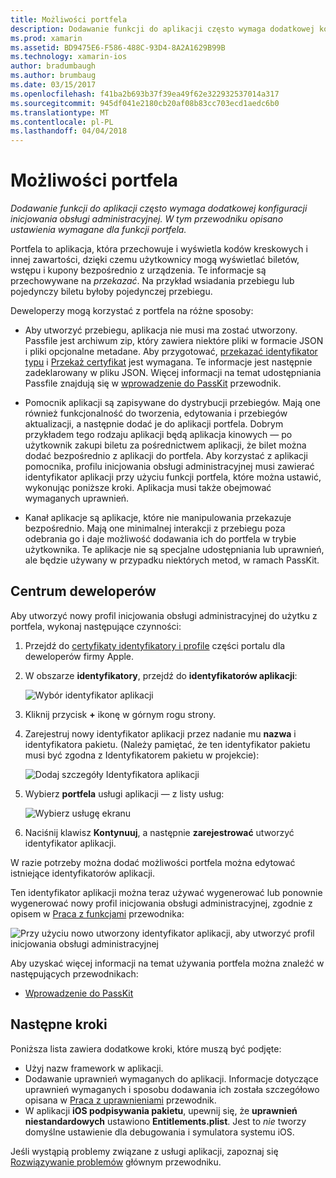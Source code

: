 ```yaml
---
title: Możliwości portfela
description: Dodawanie funkcji do aplikacji często wymaga dodatkowej konfiguracji inicjowania obsługi administracyjnej. W tym przewodniku opisano ustawienia wymagane dla funkcji portfela.
ms.prod: xamarin
ms.assetid: BD9475E6-F586-488C-93D4-8A2A1629B99B
ms.technology: xamarin-ios
author: bradumbaugh
ms.author: brumbaug
ms.date: 03/15/2017
ms.openlocfilehash: f41ba2b693b37f39ea49f62e322932537014a317
ms.sourcegitcommit: 945df041e2180cb20af08b83cc703ecd1aedc6b0
ms.translationtype: MT
ms.contentlocale: pl-PL
ms.lasthandoff: 04/04/2018
---
```

# <a name="wallet-capabilities"></a>Możliwości portfela

_Dodawanie funkcji do aplikacji często wymaga dodatkowej konfiguracji inicjowania obsługi administracyjnej. W tym przewodniku opisano ustawienia wymagane dla funkcji portfela._

Portfela to aplikacja, która przechowuje i wyświetla kodów kreskowych i innej zawartości, dzięki czemu użytkownicy mogą wyświetlać biletów, wstępu i kupony bezpośrednio z urządzenia. Te informacje są przechowywane na _przekazać_. Na przykład wsiadania przebiegu lub pojedynczy biletu byłoby pojedynczej przebiegu. 

Deweloperzy mogą korzystać z portfela na różne sposoby:

*   Aby utworzyć przebiegu, aplikacja nie musi ma zostać utworzony. Passfile jest archiwum zip, który zawiera niektóre pliki w formacie JSON i pliki opcjonalne metadane. Aby przygotować, [przekazać identyfikator typu](~/ios/platform/passkit.md) i [Przekaż certyfikat](~/ios/platform/passkit.md) jest wymagana. Te informacje jest następnie zadeklarowany w pliku JSON. Więcej informacji na temat udostępniania Passfile znajdują się w [wprowadzenie do PassKit](~/ios/platform/passkit.md) przewodnik.

*   Pomocnik aplikacji są zapisywane do dystrybucji przebiegów. Mają one również funkcjonalność do tworzenia, edytowania i przebiegów aktualizacji, a następnie dodać je do aplikacji portfela. Dobrym przykładem tego rodzaju aplikacji będą aplikacja kinowych — po użytkownik zakupi biletu za pośrednictwem aplikacji, że bilet można dodać bezpośrednio z aplikacji do portfela. Aby korzystać z aplikacji pomocnika, profilu inicjowania obsługi administracyjnej musi zawierać identyfikator aplikacji przy użyciu funkcji portfela, które można ustawić, wykonując poniższe kroki. Aplikacja musi także obejmować wymaganych uprawnień.

*   Kanał aplikacje są aplikacje, które nie manipulowania przekazuje bezpośrednio. Mają one minimalnej interakcji z przebiegu poza odebrania go i daje możliwość dodawania ich do portfela w trybie użytkownika. Te aplikacje nie są specjalne udostępniania lub uprawnień, ale będzie używany w przypadku niektórych metod, w ramach PassKit.

## <a name="developer-center"></a>Centrum deweloperów

Aby utworzyć nowy profil inicjowania obsługi administracyjnej do użytku z portfela, wykonaj następujące czynności:

1.  Przejdź do [certyfikaty identyfikatory i profile](https://developer.apple.com/account/ios/certificate/) części portalu dla deweloperów firmy Apple.
2.  W obszarze **identyfikatory**, przejdź do **identyfikatorów aplikacji**: 
    
    ![Wybór identyfikator aplikacji](wallet-capabilities-images/image17.png)

3.  Kliknij przycisk **+** ikonę w górnym rogu strony.
4.  Zarejestruj nowy identyfikator aplikacji przez nadanie mu **nazwa** i identyfikatora pakietu. (Należy pamiętać, że ten identyfikator pakietu musi być zgodna z Identyfikatorem pakietu w projekcie):
   
    ![Dodaj szczegóły Identyfikatora aplikacji](wallet-capabilities-images/image18.png)

5.  Wybierz **portfela** usługi aplikacji — z listy usług:
    
    ![Wybierz usługę ekranu](wallet-capabilities-images/image19.png)

6.  Naciśnij klawisz **Kontynuuj**, a następnie **zarejestrować** utworzyć identyfikator aplikacji.

W razie potrzeby można dodać możliwości portfela można edytować istniejące identyfikatorów aplikacji.

Ten identyfikator aplikacji można teraz używać wygenerować lub ponownie wygenerować nowy profil inicjowania obsługi administracyjnej, zgodnie z opisem w [Praca z funkcjami](~/ios/deploy-test/provisioning/capabilities/index.md) przewodnika:

![Przy użyciu nowo utworzony identyfikator aplikacji, aby utworzyć profil inicjowania obsługi administracyjnej](wallet-capabilities-images/image20.png)


Aby uzyskać więcej informacji na temat używania portfela można znaleźć w następujących przewodnikach:

*   [Wprowadzenie do PassKit](~/ios/platform/passkit.md)
 
## <a name="next-steps"></a>Następne kroki
 
Poniższa lista zawiera dodatkowe kroki, które muszą być podjęte:

* Użyj nazw framework w aplikacji.
* Dodawanie uprawnień wymaganych do aplikacji. Informacje dotyczące uprawnień wymaganych i sposobu dodawania ich została szczegółowo opisana w [Praca z uprawnieniami](~/ios/deploy-test/provisioning/entitlements.md) przewodnik.
* W aplikacji **iOS podpisywania pakietu**, upewnij się, że **uprawnień niestandardowych** ustawiono **Entitlements.plist**. Jest to _nie_ tworzy domyślne ustawienie dla debugowania i symulatora systemu iOS.

Jeśli wystąpią problemy związane z usługi aplikacji, zapoznaj się [Rozwiązywanie problemów](~/ios/deploy-test/provisioning/capabilities/index.md) głównym przewodniku.
